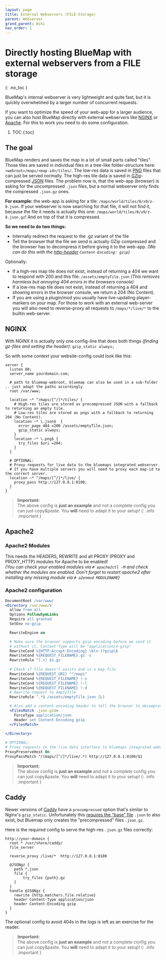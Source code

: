 ```yaml
---
layout: page
title: External Webservers (FILE-Storage)
parent: Webserver
grand_parent: Wiki
nav_order: 1
---
```


# Directly hosting BlueMap with external webservers from a FILE storage
{: .no_toc }

BlueMap's internal webserver is very lightweight and quite fast, but it is quickly overwhelmed by a larger number of
concurrent requests.

If you want to optimize the speed of your web-app for a larger audience, you can also host BlueMap directly with 
external webservers like [NGINX](https://www.nginx.com/) or [Apache](https://httpd.apache.org/). 
For this to work you need to do some configuration.

1. TOC 
{:toc}

## The goal
BlueMap renders and saves the map in a lot of small parts called "tiles". Those tiles are saved in individual files 
in a tree-like folder-structure here: `<webroot>/maps/<map-id>/tiles/`. The low-res data is saved in
[PNG](https://en.wikipedia.org/wiki/PNG) files that can just be served normally. The high-res tile data is saved in 
[GZip](https://en.wikipedia.org/wiki/Gzip)-compressed [JSON](https://www.json.org/) files. The problem now is,
that the web-app (browser) is asking for the uncompressed `.json` files, but a normal webserver only finds the
compressed `.json.gz` ones.

**For example:** the web-app is asking for a tile: `/maps/world/tiles/0/x9/z-8.json`. If your webserver is now searching 
for that file, it will not find it, because the file it needs is actually this one: `/maps/world/tiles/0/x9/z-8.json.gz`!
And on top of that it is compressed.

**So we need to do two things:**
- Internally redirect the request to the .gz variant of the file
- Tell the browser that the file we send is actually GZip compressed and the browser has to decompress it before giving
  it to the web-app. *(We can do this with the [http-header](https://developer.mozilla.org/en-US/docs/Web/HTTP/Headers)
  `Content-Encoding: gzip`)*

Optionally:
- If a high-res map tile does not exist, instead of returning a 404 we want to respond with 
  200 and this file: `/assets/emptyTile.json` *(This removes harmless but annoying 404 errors in the browsers console)*
- If a low-res map tile does not exist, instead of returning a 404 and showing errors in the browser console, we
  return a 204 (No Content).
- If you are using a plugin/mod you usually have live-updating player-markers on your map. For those to work with an 
  external web-server you will also need to reverse-proxy all requests to `/maps/*/live/*` to the builtin web-server.

## NGINX
With NGINX it is actually only one config-line that does both things *(finding gz-files and setting the header)*:
`gzip_static always;`

So with some context your website-config could look like this:
```nginx
server {
  listen 80;
  server_name yourdomain.com;
  
  # path to bluemap-webroot, bluemap can also be used in a sub-folder .. just adapt the paths accordingly
  root /var/www;
  
  location ~* ^/maps/[^/]*/tiles/ {
    # High-res tiles are stored as precompressed JSON with a fallback to returning an empty tile.
    # Low-res tiles are stored as pngs with a fallback to returning 204 (No Content).
    location ~* \.json$  {
      error_page 404 =200 /assets/emptyTile.json;
      gzip_static always;
    }
    location ~* \.png$ {
      try_files $uri =204;
    }
  }

  # OPTIONAL:
  # Proxy requests for live data to the bluemaps integrated webserver.
  # If you have multiple servers you will need to proxy each map-id to the correct server.
  location ~* ^/maps/[^/]*/live/ {
    proxy_pass http://127.0.0.1:8100;
  }
}
```
> **Important:**<br>
> The above config is **just an example** and not a complete config you can just copy&paste. You **will** need to adapt it to your setup!
{: .info .important }

## Apache2
### Apache2 Modules
This needs the HEADERS, REWRITE and all PROXY (PROXY and PROXY_HTTP) modules for Apache to be enabled!  
*(You can check your enabled modules via `# apache2ctl -M` and check whether the modules are enabled. 
Don't forget to restart apache2 after installing any missing module via `# a2enmod MODULENAME`)*

### Apache2 configuration
```apache
DocumentRoot /var/www/
<Directory /var/www/>
  allow from all
  Options FollowSymLinks
  Require all granted
  SetEnv no-gzip

  RewriteEngine on

  # Make sure the browser supports gzip encoding before we send it
  # without it, Content-Type will be "application/x-gzip"
  RewriteCond %{HTTP:Accept-Encoding} \b(x-)?gzip\b
  RewriteCond %{REQUEST_FILENAME}.gz -s
  RewriteRule ^(.+) $1.gz
  
  # Check if file doesn't exists and is a map file
  RewriteCond %{REQUEST_URI} "^/maps"
  RewriteCond %{REQUEST_FILENAME} !-s
  RewriteCond %{REQUEST_FILENAME} !-l
  RewriteCond %{REQUEST_FILENAME} !-d
  # Rewrite request to emptyTile
  RewriteRule ^.*$ /assets/emptyTile.json [L]

  # Also add a content-encoding header to tell the browser to decompress
  <FilesMatch .json.gz$>
    ForceType application/json
    Header set Content-Encoding gzip
  </FilesMatch>
  
</Directory>

# OPTIONAL:
# Proxy requests to the live data interface to bluemaps integrated webserver  
ProxyPreserveHost On
ProxyPassMatch ^/(maps/[^/]*/live/.*) http://127.0.0.1:8100/$1
```
> **Important:**<br>
> The above config is **just an example** and not a complete config you can just copy&paste. You **will** need to adapt it to your setup!
{: .info .important }

## Caddy
Newer versions of [Caddy](https://caddyserver.com/) have a `precompressed` option that's similar to Nginx's `gzip_static`. Unfortunately this [requires the "base" file](https://github.com/caddyserver/caddy/issues/5116) `.json` to also exist, but Bluemap only creates the "precompressed" files `.json.gz`.

Here is the required config to serve the high-res `.json.gz` files correctly:
```caddyfile
http://your-domain {
  root * /usr/share/caddy/
  file_server

  reverse_proxy /live/*  http://127.0.0.1:8100

  @JSONgz {
    path *.json
    file {
        try_files {path}.gz
    }
  }
  handle @JSONgz {
    rewrite {http.matchers.file.relative}
    header Content-Type application/json
    header Content-Encoding gzip
  }
}
```

The optional config to avoid 404s in the logs is left as an exercise for the reader.

> **Important:**<br>
> The above config is **just an example** and not a complete config you can just copy&paste. You **will** need to adapt it to your setup!
{: .info .important }
